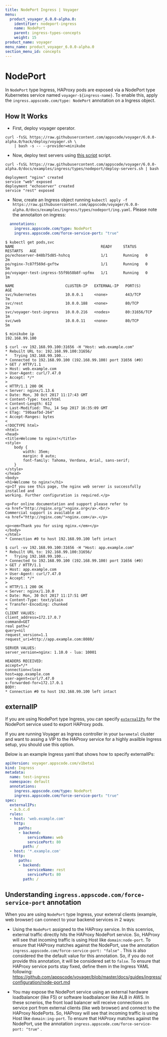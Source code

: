 ```yaml
---
title: NodePort Ingress | Voyager
menu:
  product_voyager_6.0.0-alpha.0:
    identifier: nodeport-ingress
    name: NodePort
    parent: ingress-types-concepts
    weight: 15
product_name: voyager
menu_name: product_voyager_6.0.0-alpha.0
section_menu_id: concepts
---
```


# NodePort

In `NodePort` type Ingress, HAProxy pods are exposed via a NodePort type Kubernetes service named `voyager-${ingress-name}`. To enable this, apply the `ingress.appscode.com/type: NodePort` annotation on a Ingress object.

## How It Works

- First, deploy voyager operator.

```console
curl -fsSL https://raw.githubusercontent.com/appscode/voyager/6.0.0-alpha.0/hack/deploy/voyager.sh \
    | bash -s -- --provider=minikube
```

- Now, deploy test servers using [this script](/docs/examples/ingress/types/nodeport/deploy-servers.sh) script.

```console
curl -fsSL https://raw.githubusercontent.com/appscode/voyager/6.0.0-alpha.0/docs/examples/ingress/types/nodeport/deploy-servers.sh | bash

deployment "nginx" created
service "web" exposed
deployment "echoserver" created
service "rest" exposed
```

- Now, create an Ingress object running `kubectl apply -f https://raw.githubusercontent.com/appscode/voyager/6.0.0-alpha.0/docs/examples/ingress/types/nodeport/ing.yaml`. Please note the annotaiton on ingress:

```yaml
  annotations:
    ingress.appscode.com/type: NodePort
    ingress.appscode.com/force-service-port: "true"
```

```console
$ kubectl get pods,svc
NAME                                       READY     STATUS    RESTARTS   AGE
po/echoserver-848b75d85-hshcq              1/1       Running   0          2m
po/nginx-7c87f569d-gxftw                   1/1       Running   0          5m
po/voyager-test-ingress-55f9b58b8f-vpfmx   1/1       Running   0          1m

NAME                       CLUSTER-IP   EXTERNAL-IP   PORT(S)        AGE
svc/kubernetes             10.0.0.1     <none>        443/TCP        7m
svc/rest                   10.0.0.188   <none>        80/TCP         2m
svc/voyager-test-ingress   10.0.0.216   <nodes>       80:31656/TCP   1m
svc/web                    10.0.0.11    <none>        80/TCP         5m

$ minikube ip
192.168.99.100
```


```console
$ curl -vv 192.168.99.100:31656 -H "Host: web.example.com"
* Rebuilt URL to: 192.168.99.100:31656/
*   Trying 192.168.99.100...
* Connected to 192.168.99.100 (192.168.99.100) port 31656 (#0)
> GET / HTTP/1.1
> Host: web.example.com
> User-Agent: curl/7.47.0
> Accept: */*
>
< HTTP/1.1 200 OK
< Server: nginx/1.13.6
< Date: Mon, 30 Oct 2017 11:17:43 GMT
< Content-Type: text/html
< Content-Length: 612
< Last-Modified: Thu, 14 Sep 2017 16:35:09 GMT
< ETag: "59baafbd-264"
< Accept-Ranges: bytes
<
<!DOCTYPE html>
<html>
<head>
<title>Welcome to nginx!</title>
<style>
    body {
        width: 35em;
        margin: 0 auto;
        font-family: Tahoma, Verdana, Arial, sans-serif;
    }
</style>
</head>
<body>
<h1>Welcome to nginx!</h1>
<p>If you see this page, the nginx web server is successfully installed and
working. Further configuration is required.</p>

<p>For online documentation and support please refer to
<a href="http://nginx.org/">nginx.org</a>.<br/>
Commercial support is available at
<a href="http://nginx.com/">nginx.com</a>.</p>

<p><em>Thank you for using nginx.</em></p>
</body>
</html>
* Connection #0 to host 192.168.99.100 left intact
```

```console
$ curl -vv 192.168.99.100:31656 -H "Host: app.example.com"
* Rebuilt URL to: 192.168.99.100:31656/
*   Trying 192.168.99.100...
* Connected to 192.168.99.100 (192.168.99.100) port 31656 (#0)
> GET / HTTP/1.1
> Host: app.example.com
> User-Agent: curl/7.47.0
> Accept: */*
>
< HTTP/1.1 200 OK
< Server: nginx/1.10.0
< Date: Mon, 30 Oct 2017 11:17:51 GMT
< Content-Type: text/plain
< Transfer-Encoding: chunked
<
CLIENT VALUES:
client_address=172.17.0.7
command=GET
real path=/
query=nil
request_version=1.1
request_uri=http://app.example.com:8080/

SERVER VALUES:
server_version=nginx: 1.10.0 - lua: 10001

HEADERS RECEIVED:
accept=*/*
connection=close
host=app.example.com
user-agent=curl/7.47.0
x-forwarded-for=172.17.0.1
BODY:
* Connection #0 to host 192.168.99.100 left intact
```

## externalIP
If you are using NodePort type Ingress, you can specify [`externalIPs`](https://kubernetes.io/docs/concepts/services-networking/service/#external-ips) for the NodePort service used to export HAProxy pods.

If you are running Voyager as Ingress controller in your `baremetal` cluster and want to assing a VIP to the HAProxy service for a highly availble Ingress setup, you should use this option.

Below is an example Ingress yaml that shows how to specify externalIPs:

```yaml
apiVersion: voyager.appscode.com/v1beta1
kind: Ingress
metadata:
  name: test-ingress
  namespace: default
  annotations:
    ingress.appscode.com/type: NodePort
    ingress.appscode.com/force-service-port: "true"
spec:
  externalIPs:
  - a.b.c.d
  rules:
  - host: 'web.example.com'
    http:
      paths:
      - backend:
          serviceName: web
          servicePort: 80
        path: /
  - host: '*.example.com'
    http:
      paths:
      - backend:
          serviceName: rest
          servicePort: 80
        path: /
```

## Understanding `ingress.appscode.com/force-service-port` annotation

When you are using `NodePort` type Ingress, your extenral clients (example, web browser) can connect to your backend services in 2 ways:

 - Using the `NodePort` assigned to the HAProxy service. In this scenrios, external traffic directly hits the HAProxy NodePort service. So, HAProxy will see that incoming traffic is using Host like `domain:node-port`. To ensure that HAProxy matches against the NodePort, use the annotation `ingress.appscode.com/force-service-port: "false"` . This is also considered the the default value for this annotation. So, if you do not provide this annotation, it will be considered set to `false`. To ensure that HAProxy service ports stay fixed, define them in the Ingress YAML following: https://github.com/appscode/voyager/blob/master/docs/guides/ingress/configuration/node-port.md

 - You may expose the NodePort service using an external hardware loadbalancer (like F5) or software loadbalancer like ALB in AWS. In these scnerios, the front load balancer will receive connections on service port from external clients (like web browser) and connect to the HAProxy NodePorts. So, HAProxy will see that incoming traffic is using Host like `domain:ing-port`. To ensure that HAProxy matches against the NodePort, use the annotation `ingress.appscode.com/force-service-port: "true"` .
